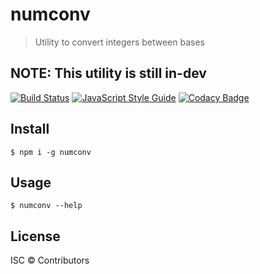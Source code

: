 # numconv

> Utility to convert integers between bases

## NOTE: This utility is still in-dev

[![Build Status](https://travis-ci.com/alxtford/numconv.svg?branch=master)](https://travis-ci.com/alxtford/numconv)
[![JavaScript Style Guide](https://img.shields.io/badge/code_style-standard-brightgreen.svg)](https://standardjs.com)
[![Codacy Badge](https://api.codacy.com/project/badge/Grade/ade8499d0f2f47e3a7f9c7e57c2e8010)](https://www.codacy.com/app/alxtford/numconv?utm_source=github.com&amp;utm_medium=referral&amp;utm_content=alxtford/numconv&amp;utm_campaign=Badge_Grade)

## Install

```console
$ npm i -g numconv
```

## Usage

```console
$ numconv --help
```

## License

ISC © Contributors
